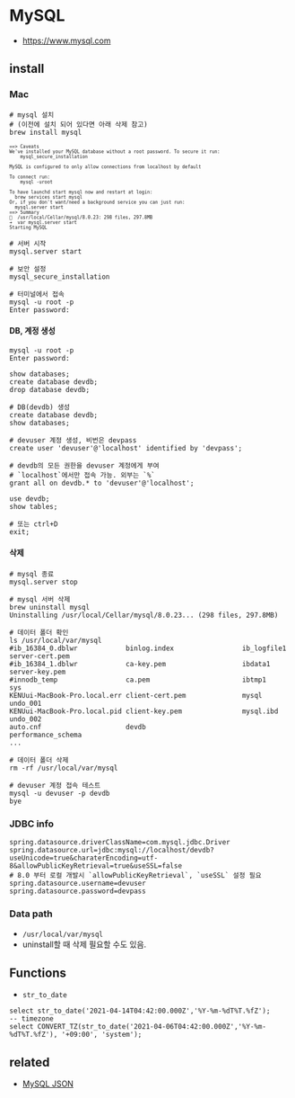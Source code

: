 # MySQL
* https://www.mysql.com

## install

### Mac
```
# mysql 설치
# (이전에 설치 되어 있다면 아래 삭제 참고)
brew install mysql
```

<pre style="font-size: 8px">
==> Caveats
We've installed your MySQL database without a root password. To secure it run:
    mysql_secure_installation

MySQL is configured to only allow connections from localhost by default

To connect run:
    mysql -uroot

To have launchd start mysql now and restart at login:
  brew services start mysql
Or, if you don't want/need a background service you can just run:
  mysql.server start
==> Summary
🍺  /usr/local/Cellar/mysql/8.0.23: 298 files, 297.8MB
➜  var mysql.server start
Starting MySQL
</pre>

```
# 서버 시작
mysql.server start

# 보안 설정
mysql_secure_installation

# 터미널에서 접속
mysql -u root -p
Enter password:
```

#### DB, 계정 생성
```
mysql -u root -p
Enter password:

show databases;
create database devdb;
drop database devdb;

# DB(devdb) 생성
create database devdb;
show databases;

# devuser 계정 생성, 비번은 devpass
create user 'devuser'@'localhost' identified by 'devpass';

# devdb의 모든 권한을 devuser 계정에게 부여
# `localhost`에서만 접속 가능. 외부는 `%`
grant all on devdb.* to 'devuser'@'localhost';

use devdb;
show tables;

# 또는 ctrl+D
exit;
```

#### 삭제

```
# mysql 종료
mysql.server stop

# mysql 서버 삭제
brew uninstall mysql
Uninstalling /usr/local/Cellar/mysql/8.0.23... (298 files, 297.8MB)

# 데이터 폴더 확인
ls /usr/local/var/mysql
#ib_16384_0.dblwr            binlog.index                 ib_logfile1                  server-cert.pem
#ib_16384_1.dblwr            ca-key.pem                   ibdata1                      server-key.pem
#innodb_temp                 ca.pem                       ibtmp1                       sys
KENUui-MacBook-Pro.local.err client-cert.pem              mysql                        undo_001
KENUui-MacBook-Pro.local.pid client-key.pem               mysql.ibd                    undo_002
auto.cnf                     devdb                        performance_schema
...

# 데이터 폴더 삭제
rm -rf /usr/local/var/mysql
```

```
# devuser 계정 접속 테스트
mysql -u devuser -p devdb
bye
```

### JDBC info
```
spring.datasource.driverClassName=com.mysql.jdbc.Driver
spring.datasource.url=jdbc:mysql://localhost/devdb?useUnicode=true&charaterEncoding=utf-8&allowPublicKeyRetrieval=true&useSSL=false
# 8.0 부터 로컬 개발시 `allowPublicKeyRetrieval`, `useSSL` 설정 필요
spring.datasource.username=devuser
spring.datasource.password=devpass
```

### Data path
* `/usr/local/var/mysql`
* uninstall할 때 삭제 필요할 수도 있음.

## Functions
* `str_to_date`

```
select str_to_date('2021-04-14T04:42:00.000Z','%Y-%m-%dT%T.%fZ');
-- timezone
select CONVERT_TZ(str_to_date('2021-04-06T04:42:00.000Z','%Y-%m-%dT%T.%fZ'), '+09:00', 'system');
```

## related
* [MySQL JSON](/mib/mysql/json)
